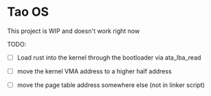 # Tao OS

This project is WIP and doesn't work right now

TODO:

- [ ] Load rust into the kernel through the bootloader via ata_lba_read 

- [ ] move the kernel VMA address to a higher half address
- [ ] move the page table address somewhere else (not in linker script)
